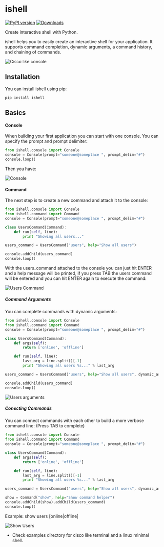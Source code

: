 ishell
===

[![PyPI version](https://badge.fury.io/py/ishell.svg)](http://badge.fury.io/py/ishell)
[![Downloads](https://pypip.in/download/ishell/badge.png)](https://pypi.python.org/pypi/ishell/)

Create interactive shell with Python.

ishell helps you to easily create an interactive shell for your application. It supports command completion, dynamic arguments, a command history, and chaining of commands.

![Cisco like console](http://i.imgur.com/RKzuwDu.png)

Installation
-----------

You can install ishell using pip:
    
    pip install ishell
    
## Basics

#### Console

When building your first application you can start with one console. You can specify the prompt and prompt delimiter:

```python
from ishell.console import Console
console = Console(prompt="someone@someplace ", prompt_delim="#")
console.loop()
```

Then you have:

![Console](http://i.imgur.com/jebkhlQ.png)

#### Command

The next step is to create a new command and attach it to the console:

```python
from ishell.console import Console
from ishell.command import Command
console = Console(prompt="someone@someplace ", prompt_delim="#")

class UsersCommand(Command):
    def run(self, line):
        print "Showing all users..."

users_command = UsersCommand("users", help="Show all users")

console.addChild(users_command)
console.loop()
```

With the users_command attached to the console you can just hit ENTER and a help message will be printed, if you press TAB the users command will be entered and you can hit ENTER again to execute the command:

![Users Command](http://i.imgur.com/opZZt1J.png)

##### Command Arguments

You can complete commands with dynamic arguments:

```python
from ishell.console import Console
from ishell.command import Command
console = Console(prompt="someone@someplace ", prompt_delim="#")

class UsersCommand(Command):
    def args(self):
        return ['online', 'offline']

    def run(self, line):
        last_arg = line.split()[-1]
        print "Showing all users %s..." % last_arg

users_command = UsersCommand("users", help="Show all users", dynamic_args=True)

console.addChild(users_command)
console.loop()
```

![Users arguments](http://i.imgur.com/YmoENgG.png)


##### Conecting Commands

You can connect commands with each other to build a more verbose command line: (Press TAB to complete)

```python
from ishell.console import Console
from ishell.command import Command
console = Console(prompt="someone@someplace ", prompt_delim="#")

class UsersCommand(Command):
    def args(self):
        return ['online', 'offline']

    def run(self, line):
        last_arg = line.split()[-1]
        print "Showing all users %s..." % last_arg

users_command = UsersCommand("users", help="Show all users", dynamic_args=True)

show = Command("show", help="Show command helper")
console.addChild(show).addChild(users_command)
console.loop()
```

Example: show users [online|offline]

![Show Users](http://i.imgur.com/zkXHCVE.png)

- Check examples directory for cisco like terminal and a linux minimal shell.

